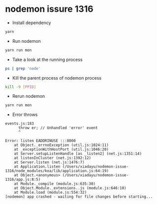 # nodemon issure 1316

* Install dependency

```javascript
yarn
```

* Run nodemon

```javascript
yarn run mon
```

* Take a look at the running process

```bash
ps | grep 'node'
```

* Kill the parent process of nodemon process

```bash
kill -9 [PPID]
```

* Rerun nodemon

```bash
yarn run mon
```

* Error throws

```error
events.js:183
      throw er; // Unhandled 'error' event
      ^

Error: listen EADDRINUSE :::8000
    at Object._errnoException (util.js:1024:11)
    at _exceptionWithHostPort (util.js:1046:20)
    at Server.setupListenHandle [as _listen2] (net.js:1351:14)
    at listenInCluster (net.js:1392:12)
    at Server.listen (net.js:1476:7)
    at Application.listen (/Users/xiadayu/nodemon-issue-1316/node_modules/koa/lib/application.js:64:19)
    at Object.<anonymous> (/Users/xiadayu/nodemon-issue-1316/app.js:8:5)
    at Module._compile (module.js:635:30)
    at Object.Module._extensions..js (module.js:646:10)
    at Module.load (module.js:554:32)
[nodemon] app crashed - waiting for file changes before starting...
```